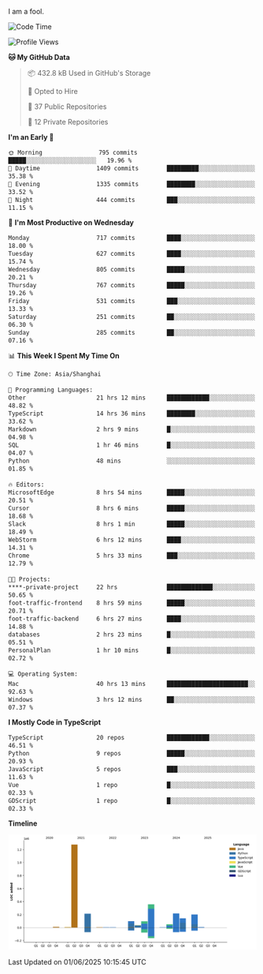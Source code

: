 I am a fool.

<!--START_SECTION:waka-->
![Code Time](http://img.shields.io/badge/Code%20Time-3%2C103%20hrs%2041%20mins-blue)

![Profile Views](http://img.shields.io/badge/Profile%20Views-4-blue)

**🐱 My GitHub Data** 

> 📦 432.8 kB Used in GitHub's Storage 
 > 
> 💼 Opted to Hire
 > 
> 📜 37 Public Repositories 
 > 
> 🔑 12 Private Repositories 
 > 
**I'm an Early 🐤** 

```text
🌞 Morning                795 commits         █████░░░░░░░░░░░░░░░░░░░░   19.96 % 
🌆 Daytime                1409 commits        █████████░░░░░░░░░░░░░░░░   35.38 % 
🌃 Evening                1335 commits        ████████░░░░░░░░░░░░░░░░░   33.52 % 
🌙 Night                  444 commits         ███░░░░░░░░░░░░░░░░░░░░░░   11.15 % 
```
📅 **I'm Most Productive on Wednesday** 

```text
Monday                   717 commits         ████░░░░░░░░░░░░░░░░░░░░░   18.00 % 
Tuesday                  627 commits         ████░░░░░░░░░░░░░░░░░░░░░   15.74 % 
Wednesday                805 commits         █████░░░░░░░░░░░░░░░░░░░░   20.21 % 
Thursday                 767 commits         █████░░░░░░░░░░░░░░░░░░░░   19.26 % 
Friday                   531 commits         ███░░░░░░░░░░░░░░░░░░░░░░   13.33 % 
Saturday                 251 commits         ██░░░░░░░░░░░░░░░░░░░░░░░   06.30 % 
Sunday                   285 commits         ██░░░░░░░░░░░░░░░░░░░░░░░   07.16 % 
```


📊 **This Week I Spent My Time On** 

```text
🕑︎ Time Zone: Asia/Shanghai

💬 Programming Languages: 
Other                    21 hrs 12 mins      ████████████░░░░░░░░░░░░░   48.82 % 
TypeScript               14 hrs 36 mins      ████████░░░░░░░░░░░░░░░░░   33.62 % 
Markdown                 2 hrs 9 mins        █░░░░░░░░░░░░░░░░░░░░░░░░   04.98 % 
SQL                      1 hr 46 mins        █░░░░░░░░░░░░░░░░░░░░░░░░   04.07 % 
Python                   48 mins             ░░░░░░░░░░░░░░░░░░░░░░░░░   01.85 % 

🔥 Editors: 
MicrosoftEdge            8 hrs 54 mins       █████░░░░░░░░░░░░░░░░░░░░   20.51 % 
Cursor                   8 hrs 6 mins        █████░░░░░░░░░░░░░░░░░░░░   18.68 % 
Slack                    8 hrs 1 min         █████░░░░░░░░░░░░░░░░░░░░   18.49 % 
WebStorm                 6 hrs 12 mins       ████░░░░░░░░░░░░░░░░░░░░░   14.31 % 
Chrome                   5 hrs 33 mins       ███░░░░░░░░░░░░░░░░░░░░░░   12.79 % 

🐱‍💻 Projects: 
****-private-project     22 hrs              █████████████░░░░░░░░░░░░   50.65 % 
foot-traffic-frontend    8 hrs 59 mins       █████░░░░░░░░░░░░░░░░░░░░   20.71 % 
foot-traffic-backend     6 hrs 27 mins       ████░░░░░░░░░░░░░░░░░░░░░   14.88 % 
databases                2 hrs 23 mins       █░░░░░░░░░░░░░░░░░░░░░░░░   05.51 % 
PersonalPlan             1 hr 10 mins        █░░░░░░░░░░░░░░░░░░░░░░░░   02.72 % 

💻 Operating System: 
Mac                      40 hrs 13 mins      ███████████████████████░░   92.63 % 
Windows                  3 hrs 12 mins       ██░░░░░░░░░░░░░░░░░░░░░░░   07.37 % 
```

**I Mostly Code in TypeScript** 

```text
TypeScript               20 repos            ████████████░░░░░░░░░░░░░   46.51 % 
Python                   9 repos             █████░░░░░░░░░░░░░░░░░░░░   20.93 % 
JavaScript               5 repos             ███░░░░░░░░░░░░░░░░░░░░░░   11.63 % 
Vue                      1 repo              █░░░░░░░░░░░░░░░░░░░░░░░░   02.33 % 
GDScript                 1 repo              █░░░░░░░░░░░░░░░░░░░░░░░░   02.33 % 
```



**Timeline**

![Lines of Code chart](https://raw.githubusercontent.com/VeejaLiu/VeejaLiu/master/assets/bar_graph.png)


 Last Updated on 01/06/2025 10:15:45 UTC
<!--END_SECTION:waka-->
